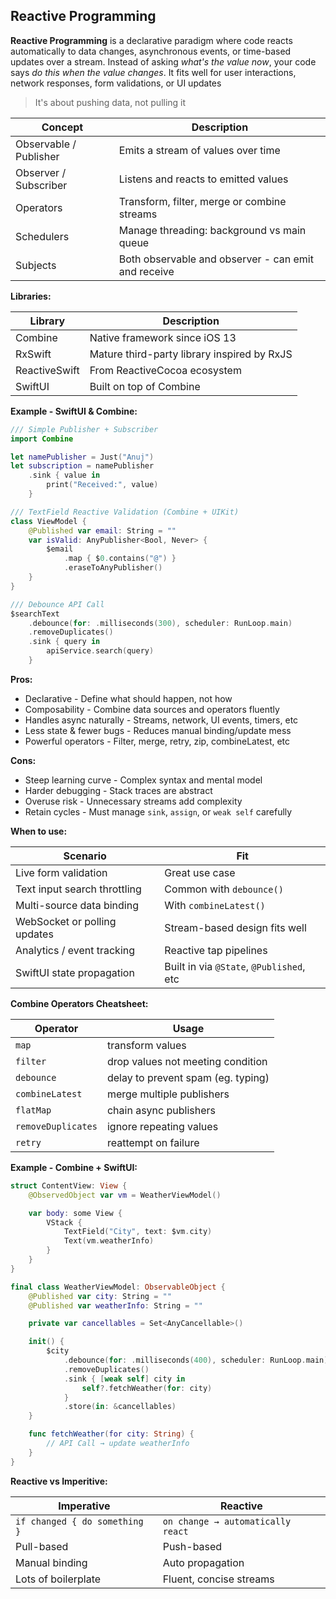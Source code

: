 ## Reactive Programming
**Reactive Programming** is a declarative paradigm where code reacts automatically to data changes, asynchronous events, or time-based updates over a stream. Instead of asking *what's the value now*, your code says *do this when the value changes*. It fits well for user interactions, network responses, form validations, or UI updates
>It's about pushing data, not pulling it

| Concept                | Description                                         |
| ---------------------- | --------------------------------------------------- |
| Observable / Publisher | Emits a stream of values over time                  |
| Observer / Subscriber  | Listens and reacts to emitted values                |
| Operators              | Transform, filter, merge or combine streams         |
| Schedulers             | Manage threading: background vs main queue          |
| Subjects               | Both observable and observer - can emit and receive |
**Libraries:**

| Library       | Description                                 |
| ------------- | ------------------------------------------- |
| Combine       | Native framework since iOS 13               |
| RxSwift       | Mature third-party library inspired by RxJS |
| ReactiveSwift | From ReactiveCocoa ecosystem                |
| SwiftUI       | Built on top of Combine                     |

**Example - SwiftUI & Combine:**
```swift
/// Simple Publisher + Subscriber
import Combine

let namePublisher = Just("Anuj")
let subscription = namePublisher
	.sink { value in 
		print("Received:", value)
	}

/// TextField Reactive Validation (Combine + UIKit)
class ViewModel {
	@Published var email: String = ""
	var isValid: AnyPublisher<Bool, Never> {
		$email
			.map { $0.contains("@") }
			.eraseToAnyPublisher()
	}
}

/// Debounce API Call
$searchText
	.debounce(for: .milliseconds(300), scheduler: RunLoop.main)
	.removeDuplicates()
	.sink { query in
		apiService.search(query)
	}
```

**Pros:**
- Declarative - Define what should happen, not how
- Composability - Combine data sources and operators fluently
- Handles async naturally - Streams, network, UI events, timers, etc
- Less state & fewer bugs - Reduces manual binding/update mess
- Powerful operators - Filter, merge, retry, zip, combineLatest, etc

**Cons:**
- Steep learning curve - Complex syntax and mental model
- Harder debugging - Stack traces are abstract
- Overuse risk - Unnecessary streams add complexity
- Retain cycles - Must manage `sink`, `assign`, or `weak self` carefully

**When to use:**

| Scenario                     | Fit                                      |
| ---------------------------- | ---------------------------------------- |
| Live form validation         | Great use case                           |
| Text input search throttling | Common with `debounce()`                 |
| Multi-source data binding    | With `combineLatest()`                   |
| WebSocket or polling updates | Stream-based design fits well            |
| Analytics / event tracking   | Reactive tap pipelines                   |
| SwiftUI state propagation    | Built in via `@State`, `@Published`, etc |

**Combine Operators Cheatsheet:**

| Operator           | Usage                              |
| ------------------ | ---------------------------------- |
| `map`              | transform values                   |
| `filter`           | drop values not meeting condition  |
| `debounce`         | delay to prevent spam (eg. typing) |
| `combineLatest`    | merge multiple publishers          |
| `flatMap`          | chain async publishers             |
| `removeDuplicates` | ignore repeating values            |
| `retry`            | reattempt on failure               |

**Example - Combine + SwiftUI:**
```swift
struct ContentView: View {
	@ObservedObject var vm = WeatherViewModel()

	var body: some View {
		VStack {
			TextField("City", text: $vm.city)
			Text(vm.weatherInfo)
		}
	}
}

final class WeatherViewModel: ObservableObject {
	@Published var city: String = ""
	@Published var weatherInfo: String = ""

	private var cancellables = Set<AnyCancellable>()

	init() {
		$city
			.debounce(for: .milliseconds(400), scheduler: RunLoop.main)
			.removeDuplicates()
			.sink { [weak self] city in
				self?.fetchWeather(for: city)
			}
			.store(in: &cancellables)
	}

	func fetchWeather(for city: String) {
		// API Call → update weatherInfo
	}
}
```

**Reactive vs Imperitive:**

| Imperative                    | Reactive                          |
| ----------------------------- | --------------------------------- |
| `if changed { do something }` | `on change → automatically react` |
| Pull-based                    | Push-based                        |
| Manual binding                | Auto propagation                  |
| Lots of boilerplate           | Fluent, concise streams           |